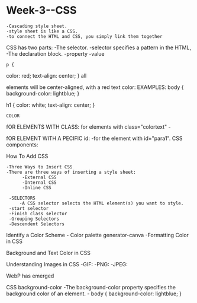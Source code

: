 # Week-3--CSS
    -Cascading style sheet. 
    -style sheet is like a CSS. 
    -to connect the HTML and CSS, you simply link them together

  CSS has two parts: 
    -The selector. 
      -selector specifies a pattern in the HTML,
    -The declaration block. 
      -property
      -value

    p {
  color: red;
  text-align: center;
      }
    all <p> elements will be center-aligned, with a red text color:
EXAMPLES:
  body {
    background-color: lightblue;
      }

  h1 {
    color: white;
    text-align: center;
    }


    COLOR

fOR ELEMENTS WITH CLASS: 
    for elements with class="colortext"
      - <style>
    .colortext
       {
      color: red;
      }
</style>

fOR ELEMENT WITH  A PECIFIC id:
  -for the element with id="para1".
   CSS components:

How To Add CSS

    -Three Ways to Insert CSS
    -There are three ways of inserting a style sheet:
          -External CSS
          -Internal CSS
          -Inline CSS

     -SELECTORS
         -A CSS selector selects the HTML element(s) you want to style.
     -start selector
     -Finish class selector
     -Grouping Selectors
     -Descendent Selectors

  Identify a Color Scheme
    - Color palette generator-canva
    -Formatting Color in CSS
    
  Background and Text Color in CSS

  Understanding Images in CSS
  -GIF: 
  -PNG: 
  -JPEG:  

  WebP has emerged

  CSS background-color
    -The background-color property specifies the background color of an element.
    - body {
  background-color: lightblue;
      }
